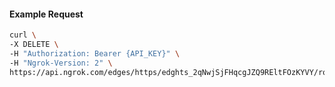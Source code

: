 <!-- Code generated for API Clients. DO NOT EDIT. -->

#### Example Request

```bash
curl \
-X DELETE \
-H "Authorization: Bearer {API_KEY}" \
-H "Ngrok-Version: 2" \
https://api.ngrok.com/edges/https/edghts_2qNwjSjFHqcgJZQ9REltFOzKYVY/routes/edghtsrt_2qNwjXoKoe9ICYwzfdaBq5oxOkn/traffic_policy
```
